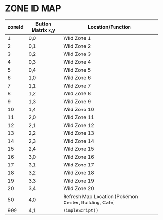 # ZONE ID MAP

| zoneId        | Button Matrix x,y | Location/Function |
| ------------- | ----------------- | ------------- |
| 1             | 0,0               | Wild Zone 1 |
| 2             | 0,1               | Wild Zone 2 |
| 3             | 0,2               | Wild Zone 3 |
| 4             | 0,3               | Wild Zone 4 |
| 5             | 0,4               | Wild Zone 5 |
| 6             | 1,0               | Wild Zone 6 |
| 7             | 1,1               | Wild Zone 7 |
| 8             | 1,2               | Wild Zone 8 |
| 9             | 1,3               | Wild Zone 9 |
| 10            | 1,4               | Wild Zone 10 |
| 11            | 2,0               | Wild Zone 11 |
| 12            | 2,1               | Wild Zone 12 |
| 13            | 2,2               | Wild Zone 13 |
| 14            | 2,3               | Wild Zone 14 |
| 15            | 2,4               | Wild Zone 15 |
| 16            | 3,0               | Wild Zone 16 |
| 17            | 3,1               | Wild Zone 17 |
| 18            | 3,2               | Wild Zone 18 |
| 19            | 3,3               | Wild Zone 19 |
| 20            | 3,4               | Wild Zone 20 |
| 50            | 4,0               | Refresh Map Location (Pokémon Center, Building, Cafe) |
| 999           | 4,1               | `simpleScript()` |